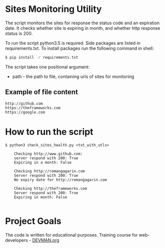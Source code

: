 # Sites Monitoring Utility

The script monitors the sites for response the status code and an expiration date.
It checks whether site is expiring in month, and whether http response status is 200.

To run the script python3.5 is required.
Side packages are listed in requirements.txt. To install packages run the following command in shell:
```bash
$ pip install -r requirements.txt
```

The script takes one positional argument:
* path - the path to file, containing urls of sites for monitoring

## Example of file content

```
http://github.com
https://theframeworks.com
https://google.com
```

# How to run the script

```
$ python3 check_sites_health.py <txt_with_utls> 

	Checking http://www.github.com:
	server respond with 200: True
	Expiring in a month: False

    Checking http://romangagarin.com
	Server respond with 200: True
	No expiry date for http://romangagarin.com

    Checking http://theframeworks.com
	Server respond with 200: True
	Expiring in month: False


```

# Project Goals

The code is written for educational purposes. Training course for web-developers - [DEVMAN.org](https://devman.org)
